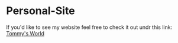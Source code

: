 # Personal-Site
If you'd like to see my website feel free to check it out undr this link:
[Tommy's World](https://tom-par.github.io/Personal-Site/)
